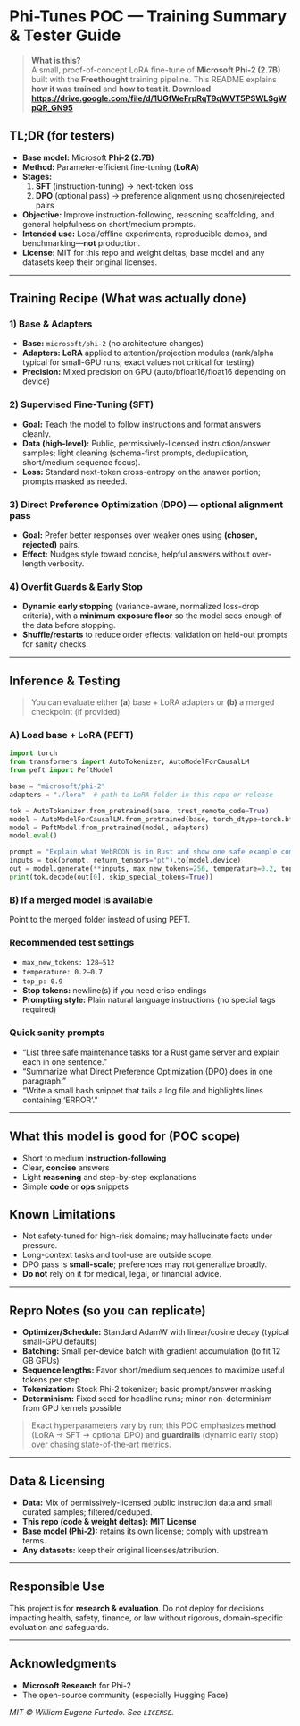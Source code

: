 # Phi-Tunes POC — Training Summary & Tester Guide

> **What is this?**  
> A small, proof-of-concept LoRA fine-tune of **Microsoft Phi-2 (2.7B)** built with the **Freethought** training pipeline. This README explains **how it was trained** and **how to test it**.
> **Download https://drive.google.com/file/d/1UGfWeFrpRqT9qWVT5PSWLSgWpQR_GN95**

## TL;DR (for testers)

- **Base model:** Microsoft **Phi-2 (2.7B)**
- **Method:** Parameter-efficient fine-tuning (**LoRA**)
- **Stages:**
  1) **SFT** (instruction-tuning) → next-token loss  
  2) **DPO** (optional pass) → preference alignment using chosen/rejected pairs
- **Objective:** Improve instruction-following, reasoning scaffolding, and general helpfulness on short/medium prompts.
- **Intended use:** Local/offline experiments, reproducible demos, and benchmarking—**not** production.
- **License:** MIT for this repo and weight deltas; base model and any datasets keep their original licenses.

---

## Training Recipe (What was actually done)

### 1) Base & Adapters
- **Base:** `microsoft/phi-2` (no architecture changes)
- **Adapters:** **LoRA** applied to attention/projection modules (rank/alpha typical for small-GPU runs; exact values not critical for testing)
- **Precision:** Mixed precision on GPU (auto/bfloat16/float16 depending on device)

### 2) Supervised Fine-Tuning (SFT)
- **Goal:** Teach the model to follow instructions and format answers cleanly.
- **Data (high-level):** Public, permissively-licensed instruction/answer samples; light cleaning (schema-first prompts, deduplication, short/medium sequence focus).
- **Loss:** Standard next-token cross-entropy on the answer portion; prompts masked as needed.

### 3) Direct Preference Optimization (DPO) — optional alignment pass
- **Goal:** Prefer better responses over weaker ones using **(chosen, rejected)** pairs.
- **Effect:** Nudges style toward concise, helpful answers without over-length verbosity.

### 4) Overfit Guards & Early Stop
- **Dynamic early stopping** (variance-aware, normalized loss-drop criteria), with a **minimum exposure floor** so the model sees enough of the data before stopping.
- **Shuffle/restarts** to reduce order effects; validation on held-out prompts for sanity checks.

---

## Inference & Testing

> You can evaluate either **(a)** base + LoRA adapters or **(b)** a merged checkpoint (if provided).

### A) Load base + LoRA (PEFT)
```python
import torch
from transformers import AutoTokenizer, AutoModelForCausalLM
from peft import PeftModel

base = "microsoft/phi-2"
adapters = "./lora"  # path to LoRA folder in this repo or release

tok = AutoTokenizer.from_pretrained(base, trust_remote_code=True)
model = AutoModelForCausalLM.from_pretrained(base, torch_dtype=torch.bfloat16, device_map="auto")
model = PeftModel.from_pretrained(model, adapters)
model.eval()

prompt = "Explain what WebRCON is in Rust and show one safe example command."
inputs = tok(prompt, return_tensors="pt").to(model.device)
out = model.generate(**inputs, max_new_tokens=256, temperature=0.2, top_p=0.9)
print(tok.decode(out[0], skip_special_tokens=True))
```

### B) If a merged model is available
Point to the merged folder instead of using PEFT.

### Recommended test settings
- `max_new_tokens: 128–512`
- `temperature: 0.2–0.7`
- `top_p: 0.9`
- **Stop tokens:** newline(s) if you need crisp endings
- **Prompting style:** Plain natural language instructions (no special tags required)

### Quick sanity prompts
- “List three safe maintenance tasks for a Rust game server and explain each in one sentence.”  
- “Summarize what Direct Preference Optimization (DPO) does in one paragraph.”  
- “Write a small bash snippet that tails a log file and highlights lines containing ‘ERROR’.”

---

## What this model is **good for** (POC scope)

- Short to medium **instruction-following**
- Clear, **concise** answers
- Light **reasoning** and step-by-step explanations
- Simple **code** or **ops** snippets

## Known Limitations

- Not safety-tuned for high-risk domains; may hallucinate facts under pressure.
- Long-context tasks and tool-use are outside scope.
- DPO pass is **small-scale**; preferences may not generalize broadly.
- **Do not** rely on it for medical, legal, or financial advice.

---

## Repro Notes (so you can replicate)

- **Optimizer/Schedule:** Standard AdamW with linear/cosine decay (typical small-GPU defaults)
- **Batching:** Small per-device batch with gradient accumulation (to fit 12 GB GPUs)
- **Sequence lengths:** Favor short/medium sequences to maximize useful tokens per step
- **Tokenization:** Stock Phi-2 tokenizer; basic prompt/answer masking
- **Determinism:** Fixed seed for headline runs; minor non-determinism from GPU kernels possible

> Exact hyperparameters vary by run; this POC emphasizes **method** (LoRA → SFT → optional DPO) and **guardrails** (dynamic early stop) over chasing state-of-the-art metrics.

---

## Data & Licensing

- **Data:** Mix of permissively-licensed public instruction data and small curated samples; filtered/deduped.
- **This repo (code & weight deltas):** **MIT License**
- **Base model (Phi-2):** retains its own license; comply with upstream terms.
- **Any datasets:** keep their original licenses/attribution.

---

## Responsible Use

This project is for **research & evaluation**. Do not deploy for decisions impacting health, safety, finance, or law without rigorous, domain-specific evaluation and safeguards.

---

## Acknowledgments

- **Microsoft Research** for Phi-2
- The open-source community (especially Hugging Face)

*MIT © William Eugene Furtado. See `LICENSE`.*
